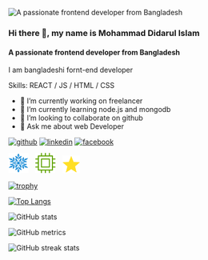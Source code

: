 ![A passionate frontend developer from Bangladesh](https://i.ibb.co/kQgkJHw/Moh.png)
### Hi there 👋, my name is Mohammad Didarul Islam
#### A passionate frontend developer from Bangladesh


I am bangladeshi fornt-end developer 

Skills: REACT / JS / HTML / CSS

- 🔭 I’m currently working on freelancer 
- 🌱 I’m currently learning node.js and mongodb 
- 👯 I’m looking to collaborate on github 
- 💬 Ask me about web Developer 


[<img src='https://cdn.jsdelivr.net/npm/simple-icons@3.0.1/icons/github.svg' alt='github' height='40'>](https://github.com/didarulZend1981)  [<img src='https://cdn.jsdelivr.net/npm/simple-icons@3.0.1/icons/linkedin.svg' alt='linkedin' height='40'>](https://www.linkedin.com/in/didartech/)  [<img src='https://cdn.jsdelivr.net/npm/simple-icons@3.0.1/icons/facebook.svg' alt='facebook' height='40'>](https://www.facebook.com/didarul1981)  

<a href='https://archiveprogram.github.com/'><img src='https://raw.githubusercontent.com/acervenky/animated-github-badges/master/assets/acbadge.gif' width='40' height='40'></a> <a href='https://docs.github.com/en/developers'><img src='https://raw.githubusercontent.com/acervenky/animated-github-badges/master/assets/devbadge.gif' width='40' height='40'></a> <a href='https://stars.github.com/'><img src='https://raw.githubusercontent.com/acervenky/animated-github-badges/master/assets/starbadge.gif' width='35' height='35'></a> 

[![trophy](https://github-profile-trophy.vercel.app/?username=didarulZend1981)](https://github.com/ryo-ma/github-profile-trophy)

[![Top Langs](https://github-readme-stats.vercel.app/api/top-langs/?username=didarulZend1981)](https://github.com/anuraghazra/github-readme-stats)

![GitHub stats](https://github-readme-stats.vercel.app/api?username=didarulZend1981&show_icons=true&count_private=true)  

![GitHub metrics](https://metrics.lecoq.io/didarulZend1981)  

![GitHub streak stats](https://streak-stats.demolab.com/?user=didarulZend1981)  

